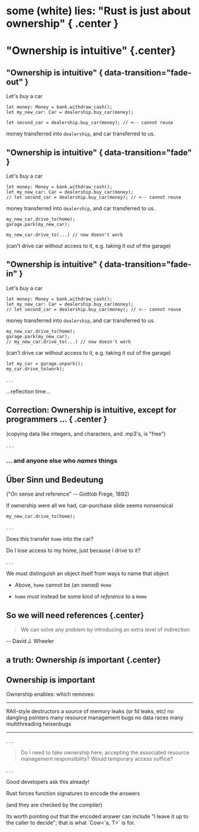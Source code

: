 # some (white) lies: "Rust is just about ownership" { .center }

# "Ownership is intuitive" {.center}

## "Ownership is intuitive"  { data-transition="fade-out" }

Let's buy a car

``` {.rust}
let money: Money = bank.withdraw_cash();
let my_new_car: Car = dealership.buy_car(money);
```

``` {.rust .compile_error}
let second_car = dealership.buy_car(money); // <-- cannot reuse
```

money transferred into `dealership`,
and car transferred to us.

## "Ownership is intuitive"  { data-transition="fade" }

Let's buy a car

``` {.rust}
let money: Money = bank.withdraw_cash();
let my_new_car: Car = dealership.buy_car(money);
// let second_car = dealership.buy_car(money); // <-- cannot reuse
```

money transferred into `dealership`,
and car transferred to us.


``` {.rust}
my_new_car.drive_to(home);
garage.park(my_new_car);
```

``` {.rust .compile_error}
my_new_car.drive_to(...) // now doesn't work
```

(can't drive car without access to it, e.g. taking it
out of the garage)

## "Ownership is intuitive"  { data-transition="fade-in" }

Let's buy a car

``` {.rust}
let money: Money = bank.withdraw_cash();
let my_new_car: Car = dealership.buy_car(money);
// let second_car = dealership.buy_car(money); // <-- cannot reuse
```

money transferred into `dealership`,
and car transferred to us.


``` {.rust}
my_new_car.drive_to(home);
garage.park(my_new_car);
// my_new_car.drive_to(...) // now doesn't work
```

(can't drive car without access to it, e.g. taking it
out of the garage)

``` {.rust}
let my_car = garage.unpark();
my_car.drive_to(work);
```

. . .

...reflection time...


## Correction: Ownership is intuitive, except for programmers ...  { .center }

(copying data like integers, and characters, and .mp3's, is "free")

. . .

### ... and anyone else who *names* things

## Über Sinn und Bedeutung

("On sense and reference" -- Gottlob Frege, 1892)

If ownership were all we had, car-purchase slide seems nonsensical

``` {.rust}
my_new_car.drive_to(home);
```

. . .

Does this transfer `home` into the car?

Do I lose access to my home, just because I drive to it?

. . .

We must distinguish an object itself from ways to name that object

 * Above, `home` cannot be (an owned) `Home`

 * `home` must instead be some kind of *reference* to a `Home`

## So we will need references {.center}

> We can solve any problem by introducing an extra level of indirection

-- David J. Wheeler

## a truth: Ownership *is* important {.center}

## Ownership is important

Ownership enables:       which removes:
----------------------   -------------------------------------------
RAII-style destructors   a source of memory leaks (or fd leaks, etc)
no dangling pointers     many resource management bugs
no data races            many multithreading heisenbugs
----------------------   -------------------------------------------

. . .

> Do I need to take ownership here, accepting the associated
> resource management responsibility? Would temporary
> access suffice?

. . .

Good developers ask this already!

Rust forces function signatures to encode the answers

(and they are checked by the compiler)

<div class="notes">
Its worth pointing out that the encoded answer can
include "I leave it up to the caller to decide";
that is what `Cow<'a, T>` is for.
</div>
